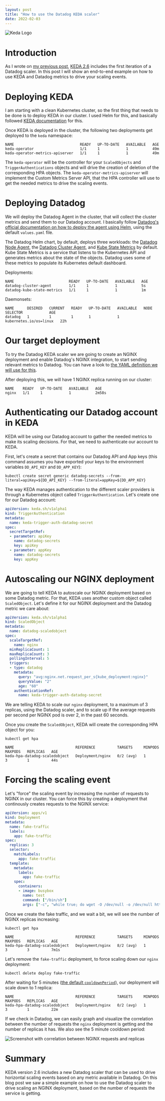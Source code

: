 ```yaml
---
layout: post
title: "How to use the Datadog KEDA scaler"
date: 2022-02-03
---
```


![Keda Logo](/img/keda-horizontal-color.png)

# Introduction

As I wrote on [my previous post](https://arapulido.github.io/blog/2022/02/02/intro-datadog-keda-scaler/), [KEDA 2.6](https://github.com/kedacore/keda/discussions/2588) includes the first iteration of a Datadog scaler. In this post I will show an end-to-end example on how to use KEDA and Datadog metrics to drive your scaling events.

# Deploying KEDA

I am starting with a clean Kubernetes cluster, so the first thing that needs to be done is to deploy KEDA in our cluster. I used Helm for this, and basically followed [KEDA documentation](https://keda.sh/docs/2.6/deploy/#helm) for this.

Once KEDA is deployed in the cluster, the following two deployments get deployed to the `keda` namespace:

```
NAME                              READY   UP-TO-DATE   AVAILABLE   AGE
keda-operator                     1/1     1            1           49m
keda-operator-metrics-apiserver   1/1     1            1           49m
```

The `keda-operator` will be the controller for your `ScaledObjects` and `TriggerAuthentications` objects and will drive the creation of deletion of the corresponding HPA objects. The `keda-operator-metrics-apiserver` will implement the Custom Metrics Server API, that the HPA controller will use to get the needed metrics to drive the scaling events.

# Deploying Datadog

We will deploy the Datadog Agent in the cluster, that will collect the cluster metrics and send them to our Datadog account. I basically follow [Datadog's official documentation on how to deploy the agent using Helm](https://docs.datadoghq.com/agent/kubernetes/?tab=helm#installation), using the default `values.yaml` file.

The Datadog Helm chart, by default, deploys three workloads: the [Datadog Node Agent](https://docs.datadoghq.com/agent/kubernetes/?tab=helm), the [Datadog Cluster Agent](https://docs.datadoghq.com/agent/cluster_agent/), and [Kube State Metrics](https://github.com/kubernetes/kube-state-metrics) by default. Kube State Metrics is a service that listens to the Kubernetes API and generates metrics about the state of the objects. Datadog uses some of these metrics to populate its Kubernetes default dashboard. 

Deployments:
```
NAME                         READY   UP-TO-DATE   AVAILABLE   AGE
datadog-cluster-agent        1/1     1            1           5s
datadog-kube-state-metrics   1/1     1            1           1m
```

Daemonsets:
```
NAME      DESIRED   CURRENT   READY   UP-TO-DATE   AVAILABLE   NODE SELECTOR            AGE
datadog   1         1         1       1            1           kubernetes.io/os=linux   22h
```

# Our target deployment

To try the Datadog KEDA scaler we are going to create an NGINX deployment and enable Datadog's NGINX integration, to start sending relevant metrics to Datadog. You can have a look to [the YAML definition we will use for this](/assets/keda/nginx.yaml).

After deploying this, we will have 1 NGINX replica running on our cluster:

```
NAME    READY   UP-TO-DATE   AVAILABLE   AGE
nginx   1/1     1            1           2m58s
```

# Authenticating our Datadog account in KEDA

KEDA will be using our Datadog account to gather the needed metrics to make its scaling decisions. For that, we need to authenticate our account to KEDA.

First, let's create a secret that contains our Datadog API and App keys (this command assumes you have exported your keys to the environment variables `DD_API_KEY` and `DD_APP_KEY`):

```
kubectl create secret generic datadog-secrets --from-literal=apiKey=${DD_API_KEY} --from-literal=appKey=${DD_APP_KEY}
```

The way KEDA manages authentication to the different scaler providers is through a Kubernetes object called `TriggerAuthentication`. Let's create one for our Datadog account:

```yaml
apiVersion: keda.sh/v1alpha1
kind: TriggerAuthentication
metadata:
  name: keda-trigger-auth-datadog-secret
spec:
  secretTargetRef:
  - parameter: apiKey
    name: datadog-secrets
    key: apiKey
  - parameter: appKey
    name: datadog-secrets
    key: appKey
```

# Autoscaling our NGINX deployment

We are going to tell KEDA to autoscale our NGINX deployment based on some Datadog metric. For that, KEDA uses another custom object called `ScaledObject`. Let's define it for our NGINX deployment and the Datadog metric we care about:

```yaml
apiVersion: keda.sh/v1alpha1
kind: ScaledObject
metadata:
  name: datadog-scaledobject
spec:
  scaleTargetRef:
    name: nginx
  minReplicaCount: 1
  maxReplicaCount: 3
  pollingInterval: 5
  triggers:
  - type: datadog
    metadata:
      query: "avg:nginx.net.request_per_s{kube_deployment:nginx}"
      queryValue: "2"
      age: "60"
    authenticationRef:
      name: keda-trigger-auth-datadog-secret
```

We are telling KEDA to scale our `nginx` deployment, to a maximum of 3 replicas, using the Datadog scaler, and to scale up if the average requests per second per NGINX pod is over 2, in the past 60 seconds.

Once you create the `ScaledObject`, KEDA will create the corresponding HPA object for you:

```
kubectl get hpa

NAME                            REFERENCE          TARGETS     MINPODS   MAXPODS   REPLICAS   AGE
keda-hpa-datadog-scaledobject   Deployment/nginx   0/2 (avg)   1         3         1          44s
```

# Forcing the scaling event

Let's "force" the scaling event by increasing the number of requests to NGINX in our cluster. You can force this by creating a deployment that continously creates requests to the NGINX service:

```yaml
apiVersion: apps/v1
kind: Deployment
metadata:
  name: fake-traffic
  labels:
    app: fake-traffic
spec:
  replicas: 3
  selector:
    matchLabels:
      app: fake-traffic
  template:
    metadata:
      labels:
        app: fake-traffic
    spec:
      containers:
      - image: busybox
        name: test
        command: ["/bin/sh"]
        args: ["-c", "while true; do wget -O /dev/null -o /dev/null http://nginx/; sleep 0.1; done"]
```

Once we create the fake traffic, and we wait a bit, we will see the number of NGINX replicas increasing:

```
kubectl get hpa

NAME                            REFERENCE          TARGETS     MINPODS   MAXPODS   REPLICAS   AGE
keda-hpa-datadog-scaledobject   Deployment/nginx   8/2 (avg)   1         3         3          7m1s
```

Let's remove the `fake-traffic` deployment, to force scaling down our `nginx` deployment:

```
kubectl delete deploy fake-traffic
```

After waiting for 5 minutes ([the default `cooldownPeriod`](https://keda.sh/docs/2.6/concepts/scaling-deployments/#details)), our deployment will scale down to 1 replica:

```
NAME                            REFERENCE          TARGETS     MINPODS   MAXPODS   REPLICAS   AGE
keda-hpa-datadog-scaledobject   Deployment/nginx   0/2 (avg)   1         3         1          22m
```

If we check in Datadog, we can easily graph and visualize the correlation between the number of requests the `nginx` deployment is getting and the number of replicas it has. We also see the 5 minute cooldown period:

![Screenshot with correlation between NGINX requests and replicas](/img/nginx_keda.png)

# Summary

KEDA version 2.6 includes a new Datadog scaler that can be used to drive horizontal scaling events based on any metric available in Datadog. On this blog post we saw a simple example on how to use the Datadog scaler to drive scaling an NGINX deployment, based on the number of requests the service is getting.

